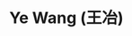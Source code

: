 ---
# Display name
title: $%phd_2022_20$ Ye Wang (王冶)

# Is this the primary user of the site?
superuser: false

user_groups: ["PhD Students"]

role:

organizations:
- name:  2022 to Now
- name:  School of Artificial Intelligence

interests:


highlight_name: false
---